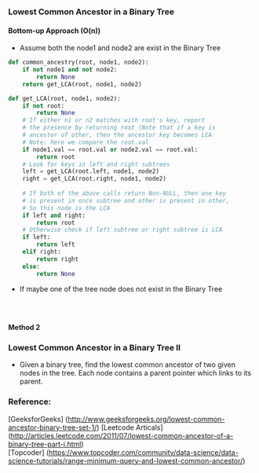 ### Lowest Common Ancestor in a Binary Tree
#### Bottom-up Approach (O(n))  
* Assume both the node1 and node2 are exist in the Binary Tree 
```python
def common_ancestry(root, node1, node2):
    if not node1 and not node2:
        return None
    return get_LCA(root, node1, node2)

def get_LCA(root, node1, node2):
    if not root: 
        return None
    # If either n1 or n2 matches with root's key, report
    # the presence by returning root (Note that if a key is
    # ancestor of other, then the ancestor key becomes LCA
    # Note: here we compare the root.val 
    if node1.val == root.val or node2.val == root.val:
        return root
    # Look for keys in left and right subtrees
    left = get_LCA(root.left, node1, node2)
    right = get_LCA(root.right, node1, node2)
   
    # If both of the above calls return Non-NULL, then one key
    # is present in once subtree and other is present in other,
    # So this node is the LCA
    if left and right: 
        return root
    # Otherwise check if left subtree or right subtree is LCA
    if left:
        return left
    elif right:
        return right
    else:
        return None
```

* If maybe one of the tree node does not exist in the Binary Tree
```python




```


#### Method 2



### Lowest Common Ancestor in a Binary Tree II
* Given a binary tree, find the lowest common ancestor of two given nodes in the tree. Each node contains a parent pointer which links to its parent.


### Reference:
[GeeksforGeeks] (http://www.geeksforgeeks.org/lowest-common-ancestor-binary-tree-set-1/)
[Leetcode Articals] (http://articles.leetcode.com/2011/07/lowest-common-ancestor-of-a-binary-tree-part-i.html)\
[Topcoder] (https://www.topcoder.com/community/data-science/data-science-tutorials/range-minimum-query-and-lowest-common-ancestor/)
